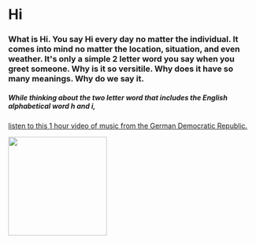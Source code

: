 # **Hi**

### What is Hi. You say Hi every day no matter the individual. It comes into mind no matter the location, situation, and even weather. It's only a simple 2 letter word you say when you greet someone. Why is it so versitile. Why does it have so many meanings. Why do we say it.
##### While thinking about the two letter word that includes the English alphabetical word h and i, 
[listen to this 1 hour video of music from the German Democratic Republic.](https://www.youtube.com/watch?v=FExnNyMF0_4)

<img src="https://upload.wikimedia.org/wikipedia/commons/thumb/6/60/19860503400NR_Berlin_Palast_der_Republik_Marx-Engels-Platz.jpg/1920px-19860503400NR_Berlin_Palast_der_Republik_Marx-Engels-Platz.jpg" data-canonical-src="https://www.youtube.com/watch?v=FExnNyMF0_4" width="200" />
